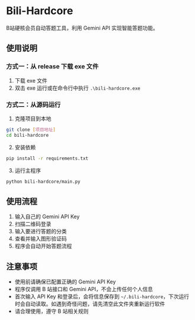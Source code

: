 # Bili-Hardcore

B站硬核会员自动答题工具，利用 Gemini API 实现智能答题功能。

## 使用说明

### 方式一：从 release 下载 exe 文件
1. 下载 exe 文件
2. 双击 exe 运行或在命令行中执行 `.\bili-hardcore.exe`

### 方式二：从源码运行
1. 克隆项目到本地

```bash
git clone [项目地址]
cd bili-hardcore
```

2. 安装依赖

```bash
pip install -r requirements.txt
```
3. 运行主程序

```bash
python bili-hardcore/main.py
```
## 使用流程
1. 输入自己的 Gemini API Key
2. 扫描二维码登录
3. 输入要进行答题的分类
4. 查看并输入图形验证码
5. 程序会自动开始答题流程

## 注意事项
- 使用前请确保已配置正确的 Gemini API Key
- 程序仅调用 B 站接口和 Gemini API，不会上传任何个人信息
- 首次输入 API Key 和登录后，会将信息保存到 `~/.bili-hardcore`，下次运行时会自动读取。如遇到奇怪问题，请先清空此文件夹重新运行软件
- 请合理使用，遵守 B 站相关规则